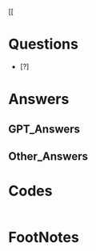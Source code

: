 [[

# Questions

- [?] 


# Answers

## GPT_Answers


## Other_Answers


# Codes

```python

```



# FootNotes
